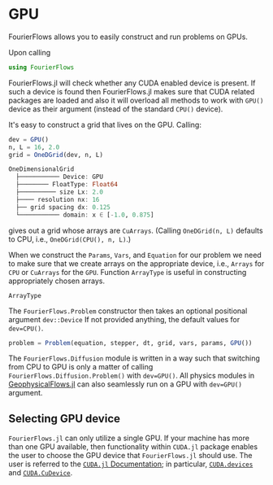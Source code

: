 # GPU

FourierFlows allows you to easily construct and run problems on GPUs.

Upon calling

```julia
using FourierFlows
```

FourierFlows.jl will check whether any CUDA enabled device is present. If such a device is 
found then FourierFlows.jl makes sure that CUDA related packages are loaded and also it will 
overload all methods to work with `GPU()` device as their argument (instead of the standard 
`CPU()` device).

It's easy to construct a grid that lives on the GPU. Calling:

```julia
dev = GPU()
n, L = 16, 2.0
grid = OneDGrid(dev, n, L)

OneDimensionalGrid
  ├─────────── Device: GPU
  ├──────── FloatType: Float64
  ├────────── size Lx: 2.0
  ├──── resolution nx: 16
  ├── grid spacing dx: 0.125
  └─────────── domain: x ∈ [-1.0, 0.875]
```

gives out a grid whose arrays are `CuArrays`. (Calling `OneDGrid(n, L)` defaults to CPU, i.e., 
`OneDGrid(CPU(), n, L)`.)

When we construct the `Params`, `Vars`, and `Equation` for our problem we need to make sure
that we create arrays on the appropriate device, i.e., `Arrays` for `CPU` or `CuArrays` for
the `GPU`. Function `ArrayType` is useful in constructing appropriately chosen arrays.

```@docs
ArrayType
```

The `FourierFlows.Problem` constructor then takes an optional positional argument 
`dev::Device` If not provided anything, the default values for `dev=CPU()`.

```julia
problem = Problem(equation, stepper, dt, grid, vars, params, GPU())
```

The `FourierFlows.Diffusion` module is written in a way such that switching from CPU to GPU 
is only a matter of calling `FourierFlows.Diffusion.Problem()` with `dev=GPU()`. All physics 
modules in [GeophysicalFlows.jl](https://github.com/FourierFlows/GeophysicalFlows.jl) can 
also seamlessly run on a GPU with `dev=GPU()` argument.


## Selecting GPU device

`FourierFlows.jl` can only utilize a single GPU. If your machine has more than one GPU available, 
then functionality within `CUDA.jl` package enables the user to choose the GPU device that 
`FourierFlows.jl` should use. The user is referred to the [`CUDA.jl` Documentation](https://juliagpu.github.io/CUDA.jl/stable/lib/driver/#Device-Management); in particular, [`CUDA.devices`](https://juliagpu.github.io/CUDA.jl/stable/lib/driver/#CUDA.devices) and [`CUDA.CuDevice`](https://juliagpu.github.io/CUDA.jl/stable/lib/driver/#CUDA.CuDevice).
